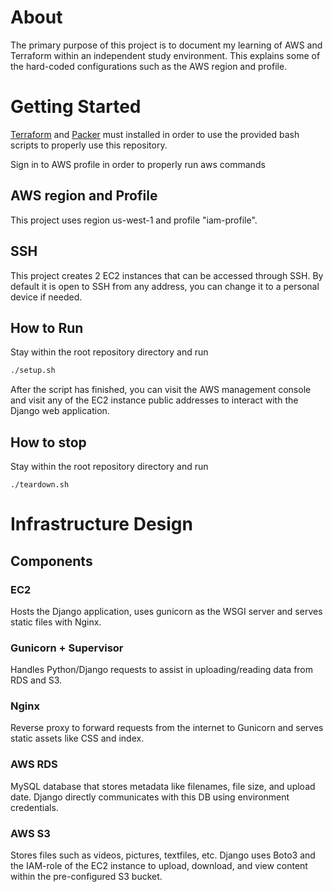 # About
The primary purpose of this project is to document my learning of AWS and Terraform within an independent study environment. This explains some of the hard-coded configurations such as the AWS region and profile.

# Getting Started
[Terraform](https://developer.hashicorp.com/terraform/install) and [Packer](https://developer.hashicorp.com/packer/tutorials/docker-get-started/get-started-install-cli)
must installed in order to use the provided bash scripts to properly use this repository.

Sign in to AWS profile in order to properly run aws commands

## AWS region and Profile
This project uses region us-west-1 and profile "iam-profile". 

## SSH
This project creates 2 EC2 instances that can be accessed through SSH. By default it is open to SSH from any address, you can change it to a personal device if needed.

## How to Run
Stay within the root repository directory and run
```bash
./setup.sh
```
After the script has finished, you can visit the AWS management console and visit any of the EC2 instance public addresses to interact with the Django web application.

## How to stop
Stay within the root repository directory and run
```
./teardown.sh
```
# Infrastructure Design
## Components
### EC2
Hosts the Django application, uses gunicorn as the WSGI server and serves static files with Nginx.
### Gunicorn + Supervisor
Handles Python/Django requests to assist in uploading/reading data from RDS and S3.
### Nginx
Reverse proxy to forward requests from the internet to Gunicorn and serves static assets like CSS and index.
### AWS RDS
MySQL database that stores metadata like filenames, file size, and upload date. Django directly communicates with this DB using environment credentials. 
### AWS S3
Stores files such as videos, pictures, textfiles, etc. Django uses Boto3 and the IAM-role of the EC2 instance to upload, download, and view content within the pre-configured S3 bucket.

